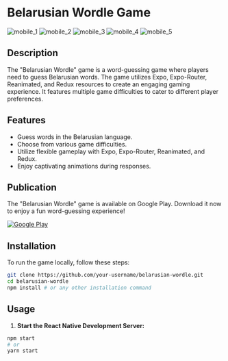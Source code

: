 # Belarusian Wordle Game

![mobile_1](https://github.com/vgorodkov/react-native-wordle/assets/116522921/e4dc1826-a901-462a-8819-707f10d708d2)
![mobile_2](https://github.com/vgorodkov/react-native-wordle/assets/116522921/e77f1354-d00e-48bd-95c3-c3ef5febf4c7)
![mobile_3](https://github.com/vgorodkov/react-native-wordle/assets/116522921/219fe91c-5c10-459a-a288-012ea6a20a37)
![mobile_4](https://github.com/vgorodkov/react-native-wordle/assets/116522921/e31fb94f-329e-4561-ac99-1de2fce6d030)
![mobile_5](https://github.com/vgorodkov/react-native-wordle/assets/116522921/154079e7-054a-4edc-9bb4-c21f4574a093)


## Description

The "Belarusian Wordle" game is a word-guessing game where players need to guess Belarusian words. The game utilizes Expo, Expo-Router, Reanimated, and Redux resources to create an engaging gaming experience. It features multiple game difficulties to cater to different player preferences.

## Features

- Guess words in the Belarusian language.
- Choose from various game difficulties.
- Utilize flexible gameplay with Expo, Expo-Router, Reanimated, and Redux.
- Enjoy captivating animations during responses.

## Publication

The "Belarusian Wordle" game is available on Google Play. Download it now to enjoy a fun word-guessing experience!

[![Google Play](https://play.google.com/intl/en_us/badges/static/images/badges/en_badge_web_generic.png)](https://play.google.com/store/apps/details?id=com.tragediabelok.wordle)


## Installation

To run the game locally, follow these steps:

```bash
git clone https://github.com/your-username/belarusian-wordle.git
cd belarusian-wordle
npm install # or any other installation command
```

## Usage

1. **Start the React Native Development Server:**

```bash
npm start
# or
yarn start
